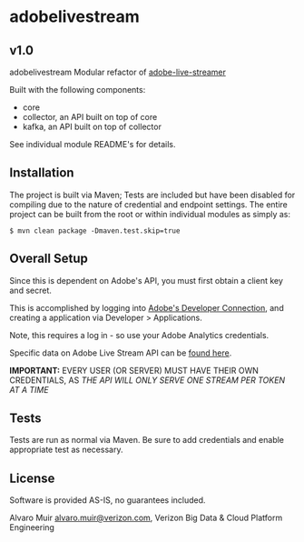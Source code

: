 # adobelivestream
## v1.0

adobelivestream Modular refactor of [adobe-live-streamer](https://onestash.verizon.com/users/v603497/repos/adobe-live-streamer)

Built with the following components:

 * core
 * collector, an API built on top of core
 * kafka, an API built on top of collector

See individual module README's for details.

## Installation

The project is built via Maven; Tests are included but have been disabled for compiling due to the nature of credential 
and endpoint settings. The entire project can be built from the root or within individual modules as simply as:
                      
```$ mvn clean package -Dmaven.test.skip=true```

## Overall Setup

Since this is dependent on Adobe's API, you must first obtain a client key and secret.

This is accomplished by logging into [Adobe's Developer Connection](https://marketing.adobe.com/developer), and creating a application via Developer > Applications. 

Note, this requires a log in - so use your Adobe Analytics credentials.

Specific data on Adobe Live Stream API can be [found here](https://marketing.adobe.com/developer/documentation/analytics-live-stream/overview-1).

**IMPORTANT:** EVERY USER (OR SERVER) MUST HAVE THEIR OWN CREDENTIALS, AS *THE API WILL ONLY SERVE ONE STREAM PER TOKEN AT A TIME*

## Tests

Tests are run as normal via Maven. Be sure to add credentials and enable appropriate test as necessary.

## License

Software is provided AS-IS, no guarantees included.


Alvaro Muir <alvaro.muir@verizon.com>, Verizon Big Data & Cloud Platform Engineering